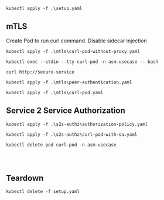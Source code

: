 ```shell
kubectl apply -f .\setup.yaml
```

## mTLS

Create Pod to run curl command. Disable sidecar injection
```shell
kubectl apply -f .\mtls\curl-pod-without-proxy.yaml
```

```shell
kubectl exec --stdin --tty curl-pod -n asm-usecase -- bash
```

```shell
curl http://secure-service
```

```shell
kubectl apply -f .\mtls\peer-authentication.yaml
```

```shell
kubectl apply -f .\mtls\curl-pod.yaml
```

## Service 2 Service Authorization

```shell
kubectl apply -f .\s2s-authz\authorization-policy.yaml
```

```shell
kubectl apply -f .\s2s-authz\curl-pod-with-sa.yaml
```

```shell
kubectl delete pod curl-pod -n asm-usecase
```

```shell
```

```shell
```

```shell
```



## Teardown
```shell
kubectl delete -f setup.yaml
```
